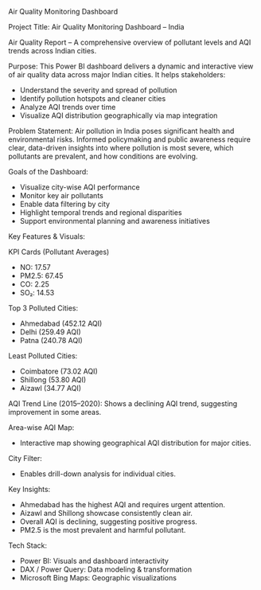Air Quality Monitoring Dashboard

Project Title:
Air Quality Monitoring Dashboard – India

Air Quality Report – A comprehensive overview of pollutant levels and AQI trends across Indian cities.

Purpose:
This Power BI dashboard delivers a dynamic and interactive view of air quality data across major Indian cities. It helps stakeholders:
* Understand the severity and spread of pollution
* Identify pollution hotspots and cleaner cities
* Analyze AQI trends over time
* Visualize AQI distribution geographically via map integration

Problem Statement:
Air pollution in India poses significant health and environmental risks. Informed policymaking and public awareness require clear, data-driven insights into where pollution is most severe, which pollutants are prevalent, and how conditions are evolving.

Goals of the Dashboard:

* Visualize city-wise AQI performance
* Monitor key air pollutants
* Enable data filtering by city
* Highlight temporal trends and regional disparities
* Support environmental planning and awareness initiatives

Key Features & Visuals:

KPI Cards (Pollutant Averages)

* NO: 17.57
* PM2.5: 67.45
* CO: 2.25
* SO₂: 14.53

Top 3 Polluted Cities:

* Ahmedabad (452.12 AQI)
* Delhi (259.49 AQI)
* Patna (240.78 AQI)

Least Polluted Cities:

* Coimbatore (73.02 AQI)
* Shillong (53.80 AQI)
* Aizawl (34.77 AQI)

AQI Trend Line (2015–2020):
 Shows a declining AQI trend, suggesting improvement in some areas.
  
Area-wise AQI Map:
* Interactive map showing geographical AQI distribution for major cities.

 City Filter:
* Enables drill-down analysis for individual cities.

Key Insights:

* Ahmedabad has the highest AQI and requires urgent attention.
* Aizawl and Shillong showcase consistently clean air.
* Overall AQI is declining, suggesting positive progress.
* PM2.5 is the most prevalent and harmful pollutant.


Tech Stack:

* Power BI: Visuals and dashboard interactivity
* DAX / Power Query: Data modeling & transformation
* Microsoft Bing Maps: Geographic visualizations


